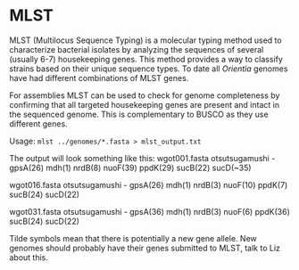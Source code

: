 # MLST
MLST (Multilocus Sequence Typing) is a molecular typing method used to characterize bacterial isolates by analyzing the sequences of several (usually 6-7) housekeeping genes. This method provides a way to classify strains based on their unique sequence types. To date all _Orientia_ genomes have had different combinations of MLST genes.

For assemblies MLST can be used to check for genome completeness by confirming that all targeted housekeeping genes are present and intact in the sequenced genome. This is complementary to BUSCO as they use different genes.

Usage:
`mlst ../genomes/*.fasta > mlst_output.txt`

The output will look something like this:
wgot001.fasta        otsutsugamushi  -       gpsA(26)        mdh(1)  nrdB(8) nuoF(39)        ppdK(29)        sucB(22)             sucD(~35)

wgot016.fasta        otsutsugamushi  -       gpsA(26)        mdh(1)  nrdB(3) nuoF(10)        ppdK(7) sucB(24)        sucD(22)

wgot031.fasta        otsutsugamushi  -       gpsA(36)        mdh(1)  nrdB(3) nuoF(6) ppdK(36)        sucB(24)        sucD(22)

Tilde symbols mean that there is potentially a new gene allele. New genomes should probably have their genes submitted to MLST, talk to Liz about this.